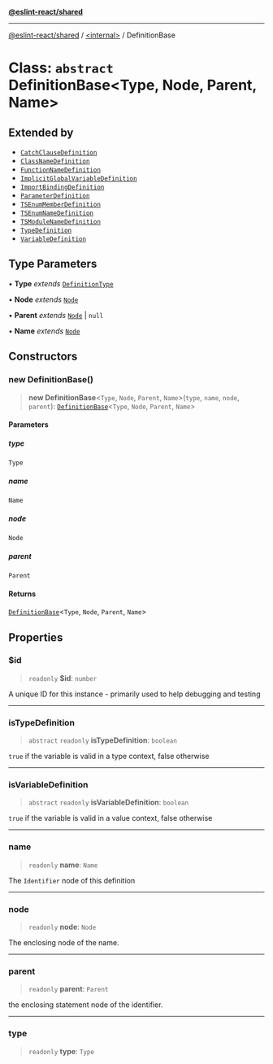[**@eslint-react/shared**](../../README.md)

***

[@eslint-react/shared](../../README.md) / [\<internal\>](../README.md) / DefinitionBase

# Class: `abstract` DefinitionBase\<Type, Node, Parent, Name\>

## Extended by

- [`CatchClauseDefinition`](CatchClauseDefinition.md)
- [`ClassNameDefinition`](ClassNameDefinition.md)
- [`FunctionNameDefinition`](FunctionNameDefinition.md)
- [`ImplicitGlobalVariableDefinition`](ImplicitGlobalVariableDefinition.md)
- [`ImportBindingDefinition`](ImportBindingDefinition.md)
- [`ParameterDefinition`](ParameterDefinition.md)
- [`TSEnumMemberDefinition`](TSEnumMemberDefinition.md)
- [`TSEnumNameDefinition`](TSEnumNameDefinition.md)
- [`TSModuleNameDefinition`](TSModuleNameDefinition.md)
- [`TypeDefinition`](TypeDefinition.md)
- [`VariableDefinition`](VariableDefinition.md)

## Type Parameters

• **Type** *extends* [`DefinitionType`](../enumerations/DefinitionType.md)

• **Node** *extends* [`Node`](../type-aliases/Node.md)

• **Parent** *extends* [`Node`](../type-aliases/Node.md) \| `null`

• **Name** *extends* [`Node`](../type-aliases/Node.md)

## Constructors

### new DefinitionBase()

> **new DefinitionBase**\<`Type`, `Node`, `Parent`, `Name`\>(`type`, `name`, `node`, `parent`): [`DefinitionBase`](DefinitionBase.md)\<`Type`, `Node`, `Parent`, `Name`\>

#### Parameters

##### type

`Type`

##### name

`Name`

##### node

`Node`

##### parent

`Parent`

#### Returns

[`DefinitionBase`](DefinitionBase.md)\<`Type`, `Node`, `Parent`, `Name`\>

## Properties

### $id

> `readonly` **$id**: `number`

A unique ID for this instance - primarily used to help debugging and testing

***

### isTypeDefinition

> `abstract` `readonly` **isTypeDefinition**: `boolean`

`true` if the variable is valid in a type context, false otherwise

***

### isVariableDefinition

> `abstract` `readonly` **isVariableDefinition**: `boolean`

`true` if the variable is valid in a value context, false otherwise

***

### name

> `readonly` **name**: `Name`

The `Identifier` node of this definition

***

### node

> `readonly` **node**: `Node`

The enclosing node of the name.

***

### parent

> `readonly` **parent**: `Parent`

the enclosing statement node of the identifier.

***

### type

> `readonly` **type**: `Type`
